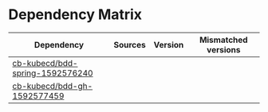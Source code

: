 # Dependency Matrix

Dependency | Sources | Version | Mismatched versions
---------- | ------- | ------- | -------------------
[cb-kubecd/bdd-spring-1592576240](https://github.com/cb-kubecd/bdd-spring-1592576240.git) |  | []() | 
[cb-kubecd/bdd-gh-1592577459](https://github.com/cb-kubecd/bdd-gh-1592577459.git) |  | []() | 
